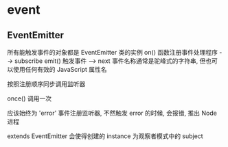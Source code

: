 # event

## EventEmitter

所有能触发事件的对象都是 EventEmitter 类的实例
on() 函数注册事件处理程序 --> subscribe
emit() 触发事件 --> next
事件名称通常是驼峰式的字符串, 但也可以使用任何有效的 JavaScript 属性名

按照注册顺序同步调用监听器

once() 调用一次

应该始终为 'error' 事件注册监听器, 不然触发 error 的时候, 会报错, 推出 Node 进程

extends EventEmitter 会使得创建的 instance 为观察者模式中的 subject
